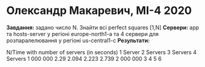 # Олександр Макаревич, МІ-4 2020

<b> Завдання: </b> задано число N. Знайти всі perfect squares [1,N]
<b> Сервери: </b> app та hosts-server у регіоні europe-north1-a та 4 сервери для розпаралелювання у регіоні us-central1-c
<b> Результати: </b> 
<tr>
  <td> N/Time with number of servers (in seconds) </td>
  <td> 1 Server </td>
  <td> 2 Servers </td>
  <td> 3 Servers </td>
  <td> 4 Servers </td>
</tr>

<tr>
  <td> 1 000 000 </td>
  <td> 2.29 </td>
  <td> 2.094 </td>
  <td> 2.223 </td>
  <td> 2.739 </td>
</tr>

<tr>
  <td> 2 000 000 </td>
  <td> 3 </td>
  <td> 4 </td>
  <td> 5 </td>
  <td> 6 </td>
</tr>

<tr>
  <td> </td>
  <td> </td>
  <td> </td>
  <td> </td>
  <td> </td>
</tr>

<tr>
  <td> </td>
  <td> </td>
  <td> </td>
  <td> </td>
  <td> </td>
</tr>

<tr>
  <td> </td>
  <td> </td>
  <td> </td>
  <td> </td>
  <td> </td>
</tr>

<tr>
  <td> </td>
  <td> </td>
  <td> </td>
  <td> </td>
  <td> </td>
</tr>

<tr>
  <td> </td>
  <td> </td>
  <td> </td>
  <td> </td>
  <td> </td>
</tr>

<tr>
  <td> </td>
  <td> </td>
  <td> </td>
  <td> </td>
  <td> </td>
</tr>

<tr>
  <td> </td>
  <td> </td>
  <td> </td>
  <td> </td>
  <td> </td>
</tr>

<tr>
  <td> </td>
  <td> </td>
  <td> </td>
  <td> </td>
  <td> </td>
</tr>

<tr>
  <td> </td>
  <td> </td>
  <td> </td>
  <td> </td>
  <td> </td>
</tr>

<tr>
  <td> </td>
  <td> </td>
  <td> </td>
  <td> </td>
  <td> </td>
</tr>

<tr>
  <td> </td>
  <td> </td>
  <td> </td>
  <td> </td>
  <td> </td>
</tr>

<tr>
  <td> </td>
  <td> </td>
  <td> </td>
  <td> </td>
  <td> </td>
</tr>

<tr>
  <td> </td>
  <td> </td>
  <td> </td>
  <td> </td>
  <td> </td>
</tr>
